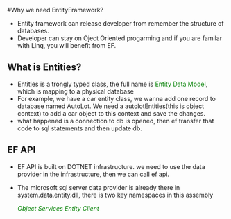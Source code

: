 #Why we need EntityFramework?

* Entity framework can release developer from remember the structure of databases.
* Developer can stay on Oject Oriented progarming and if you are familar with Linq, you will benefit from EF.

## What is Entities?
* Entities is a trongly typed class, the full name is <span style="color:green">Entity Data Model</span>, which is mapping to a physical database
* For example, we have a car entity class, we wanna add one record to database named AutoLot. We need a autolotEntities(this is object context) to add a car object to this context and save the changes.
* what happened is a connection to db is opened, then ef transfer that code to sql statements and then update db.

## EF API
* EF API is built on DOTNET infrastructure. we need to use the data provider in the infrastructure, then we can call ef api.
* The microsoft sql server data provider is already there in system.data.entity.dll, there is two key namespaces in this assembly
   
    *<span style = "color:green">Object Services</span>*
    *<span style = "color:green">Entity Client</span>*
